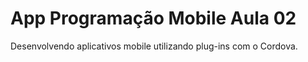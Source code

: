 # App Programação Mobile Aula 02

Desenvolvendo aplicativos mobile utilizando plug-ins com o Cordova.